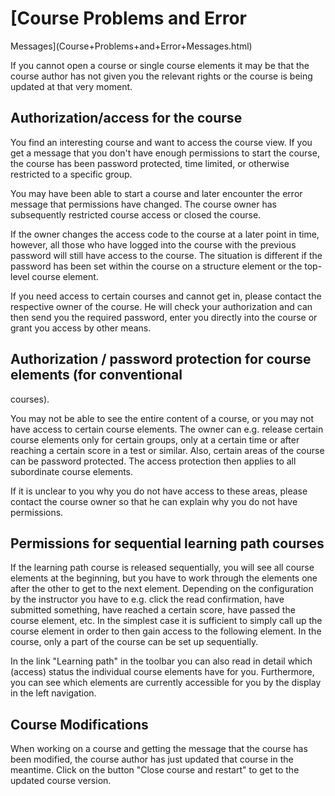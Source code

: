 #  [Course Problems and Error
Messages](Course+Problems+and+Error+Messages.html)

If you cannot open a course or single course elements it may be that the
course author has not given you the relevant rights or the course is being
updated at that very moment.

## Authorization/access for the course

You find an interesting course and want to access the course view. If you get
a message that you don't have enough permissions to start the course, the
course has been password protected, time limited, or otherwise restricted to a
specific group.

You may have been able to start a course and later encounter the error message
that permissions have changed. The course owner has subsequently restricted
course access or closed the course.

If the owner changes the access code to the course at a later point in time,
however, all those who have logged into the course with the previous password
will still have access to the course. The situation is different if the
password has been set within the course on a structure element or the top-
level course element.

If you need access to certain courses and cannot get in, please contact the
respective owner of the course. He will check your authorization and can then
send you the required password, enter you directly into the course or grant
you access by other means.

## Authorization / password protection for course elements (for conventional
courses).

You may not be able to see the entire content of a course, or you may not have
access to certain course elements. The owner can e.g. release certain course
elements only for certain groups, only at a certain time or after reaching a
certain score in a test or similar. Also, certain areas of the course can be
password protected. The access protection then applies to all subordinate
course elements.

If it is unclear to you why you do not have access to these areas, please
contact the course owner so that he can explain why you do not have
permissions.

## Permissions for sequential learning path courses

If the learning path course is released sequentially, you will see all course
elements at the beginning, but you have to work through the elements one after
the other to get to the next element. Depending on the configuration by the
instructor you have to e.g. click the read confirmation, have submitted
something, have reached a certain score, have passed the course element, etc.
In the simplest case it is sufficient to simply call up the course element in
order to then gain access to the following element. In the course, only a part
of the course can be set up sequentially.

In the link "Learning path" in the toolbar you can also read in detail which
(access) status the individual course elements have for you. Furthermore, you
can see which elements are currently accessible for you by the display in the
left navigation.

## Course Modifications

When working on a course and getting the message that the course has been
modified, the course author has just updated that course in the meantime.
Click on the button "Close course and restart" to get to the updated course
version.

  

